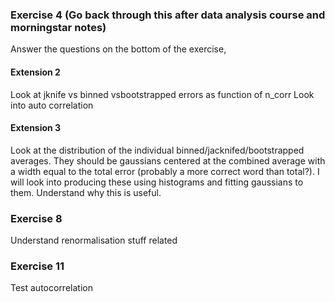 ### Exercise 4 (Go back through this after data analysis course and morningstar notes)
Answer the questions on the bottom of the exercise, 

#### Extension 2
Look at jknife vs binned vsbootstrapped errors as function of n_corr
Look into auto correlation

#### Extension 3
Look at the distribution of the individual binned/jacknifed/bootstrapped averages. They should be gaussians centered at the combined average with a width equal to the total error (probably a more correct word than total?). I will look into producing these using histograms and fitting gaussians to them. Understand why this is useful.

### Exercise 8
Understand renormalisation stuff related

### Exercise 11

Test autocorrelation


